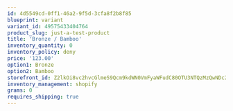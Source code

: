 ```yaml
---
id: 4d5549cd-0ff1-46a2-9f5d-3cfa8f2b8f85
blueprint: variant
variant_id: 49575433404764
product_slug: just-a-test-product
title: 'Bronze / Bamboo'
inventory_quantity: 0
inventory_policy: deny
price: '123.00'
option1: Bronze
option2: Bamboo
storefront_id: Z2lkOi8vc2hvcGlmeS9Qcm9kdWN0VmFyaWFudC80OTU3NTQzMzQwNDc2NA==
inventory_management: shopify
grams: 0
requires_shipping: true
---
```


